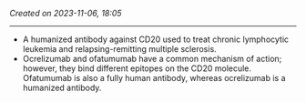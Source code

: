 *Created on 2023-11-06, 18:05* 

---
- A humanized antibody against CD20 used to treat chronic lymphocytic leukemia and relapsing-remitting multiple sclerosis.
- Ocrelizumab and ofatumumab have a common mechanism of action; however, they bind different epitopes on the CD20 molecule. Ofatumumab is also a fully human antibody, whereas ocrelizumab is a humanized antibody. 